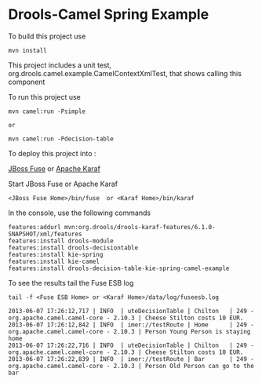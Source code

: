Drools-Camel Spring Example
===========================

To build this project use

    mvn install

This project includes a unit test, org.drools.camel.example.CamelContextXmlTest, that shows calling this component

To run this project use

    mvn camel:run -Psimple 
    
    or 
    
    mvn camel:run -Pdecision-table

To deploy this project into :

[JBoss Fuse](http://access.redhat.com/downloads) or
[Apache Karaf](http://karaf.apache.org/index/community/download.html)

Start JBoss Fuse or Apache Karaf

    <JBoss Fuse Home>/bin/fuse  or <Karaf Home>/bin/karaf

In the console, use the following commands

    features:addurl mvn:org.drools/drools-karaf-features/6.1.0-SNAPSHOT/xml/features
    features:install drools-module
    features:install drools-decisiontable
    features:install kie-spring
    features:install kie-camel
    features:install drools-decision-table-kie-spring-camel-example

To see the results tail the Fuse ESB log

    tail -f <Fuse ESB Home> or <Karaf Home>/data/log/fuseesb.log
    
    2013-06-07 17:26:12,717 | INFO  | uteDecisionTable | Chilton   | 249 - org.apache.camel.camel-core - 2.10.3 | Cheese Stilton costs 10 EUR.
    2013-06-07 17:26:12,842 | INFO  | imer://testRoute | Home      | 249 - org.apache.camel.camel-core - 2.10.3 | Person Young Person is staying home
    2013-06-07 17:26:22,716 | INFO  | uteDecisionTable | Chilton   | 249 - org.apache.camel.camel-core - 2.10.3 | Cheese Stilton costs 10 EUR.
    2013-06-07 17:26:22,839 | INFO  | imer://testRoute | Bar       | 249 - org.apache.camel.camel-core - 2.10.3 | Person Old Person can go to the bar
